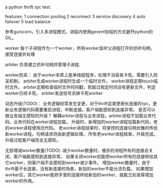 a python thrift rpc test.

features:
   1 connection pooling
   2 reconnect
   3 service discovery
   4 auto failover
   5 load balance


参考gunicorn，引入多进程模式，进程内使用gevent协程的方式避开python的GIL。

worker 每个子进程作为一个worker，所有worker监听父进程打开的侦听句柄，接受连接并处理

arbiter 负责建立侦听句柄并管理子进程.


worker防呆：
    由于worker本质上是单线程程序，处理不当容易卡死。需要引入防呆机制。
    arbiter生成worker进程时生成一个临时文件。
    worker进程定期touch临时文件。
    arbiter定期检查临时文件时间戳，若超过规定时间没有更新文件，判定worker已经卡死。
    arbiter发送信号杀掉卡死worker

动态升级(TODO)：
    业务逻辑经常发生变更，对于thrift这类使用长连接的rpc，更新业务逻辑代码需要重启进程，中断连接。客户端能感知到连接异常。
    是否可以做业务端无感知的升级？
    解耦arbiter进程与业务进程。arbiter进程不加载业务代码。业务代码在worker进程加载。
    升级时，新增加的worker进程加载新代码，老的worker进程使用旧代码。
    老worker进程结束时，将掌控的连接句柄优雅的传给新worker进程。句柄请求将由新逻辑处理。
    所有老worker进程结束，升级完成。
    升级过程客户端完全无感知。
     
无损增减worker数量(TODO):
    减少worker数量时，被杀的进程所有的连接会关闭，客户端能感知到连接异常。
    如果关闭worker前能把worker所有的连接转给其它worker，则客户端不会感知到worker减少事件。
    增加worker数量时，由于thrift基于长连接，没有新连接的场景，新加的worker不能分流负载。
    如果增加worker后，其它worker能把手里的连接转给新加的worker，就能立刻发挥增加worker的作用。

 
   
